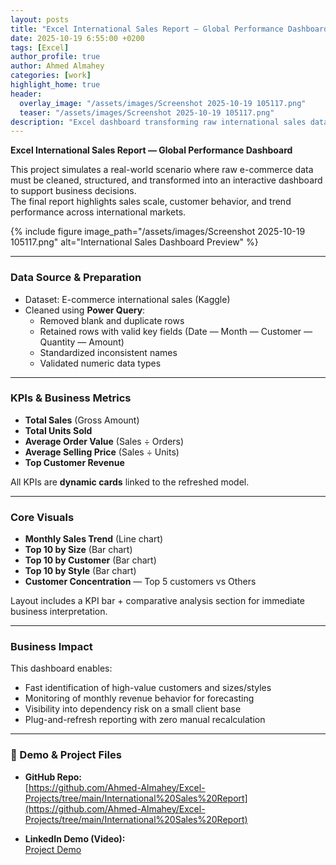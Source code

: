 ```yaml
---
layout: posts
title: "Excel International Sales Report — Global Performance Dashboard"
date: 2025-10-19 6:55:00 +0200
tags: [Excel]
author_profile: true
author: Ahmed Almahey
categories: [work]
highlight_home: true
header:
  overlay_image: "/assets/images/Screenshot 2025-10-19 105117.png"
  teaser: "/assets/images/Screenshot 2025-10-19 105117.png"
description: "Excel dashboard transforming raw international sales data into a clean, business-ready report with automated KPIs and visual insights."
---
```


**Excel International Sales Report — Global Performance Dashboard**

This project simulates a real-world scenario where raw e-commerce data must be cleaned, structured, and transformed into an interactive dashboard to support business decisions.  
The final report highlights sales scale, customer behavior, and trend performance across international markets.

{% include figure image_path="/assets/images/Screenshot 2025-10-19 105117.png" alt="International Sales Dashboard Preview" %}

---

### Data Source & Preparation

- Dataset: E-commerce international sales (Kaggle)
- Cleaned using **Power Query**:
  - Removed blank and duplicate rows
  - Retained rows with valid key fields (Date — Month — Customer — Quantity — Amount)
  - Standardized inconsistent names
  - Validated numeric data types

---

### KPIs & Business Metrics

- **Total Sales** (Gross Amount)
- **Total Units Sold**
- **Average Order Value** (Sales ÷ Orders)
- **Average Selling Price** (Sales ÷ Units)
- **Top Customer Revenue**

All KPIs are **dynamic cards** linked to the refreshed model.

---

### Core Visuals

- **Monthly Sales Trend** (Line chart)
- **Top 10 by Size** (Bar chart)
- **Top 10 by Customer** (Bar chart)
- **Top 10 by Style** (Bar chart)
- **Customer Concentration** — Top 5 customers vs Others

Layout includes a KPI bar + comparative analysis section for immediate business interpretation.

---

### Business Impact

This dashboard enables:
- Fast identification of high-value customers and sizes/styles
- Monitoring of monthly revenue behavior for forecasting
- Visibility into dependency risk on a small client base
- Plug-and-refresh reporting with zero manual recalculation

---

### 🔗 Demo & Project Files

- **GitHub Repo:**  
  [https://github.com/Ahmed-Almahey/Excel-Projects/tree/main/International%20Sales%20Report](https://github.com/Ahmed-Almahey/Excel-Projects/tree/main/International%20Sales%20Report)

- **LinkedIn Demo (Video):**  
  [Project Demo](https://www.linkedin.com/posts/ahmed-almahey_exceldashboard-powerquery-dataanalysis-activity-7381338687839756289-W3Wd?utm_source=share&utm_medium=member_desktop&rcm=ACoAACc9-lYBwv4AGqqF7Pyk4h-OiyXQ8haYNow)
